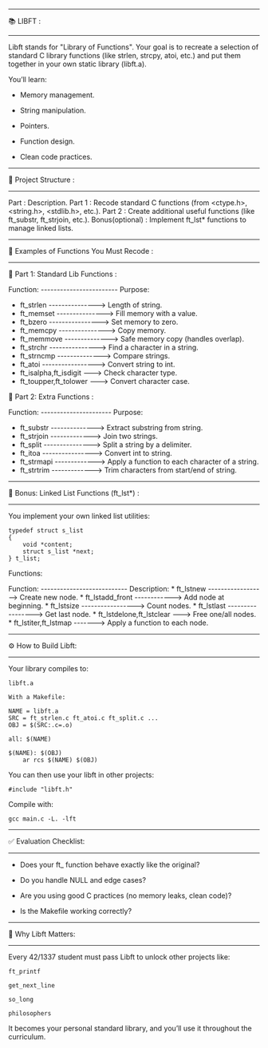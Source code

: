 ____________________________________________________________________________
📚 LIBFT :
____________________________________________________________________________

Libft stands for "Library of Functions".
Your goal is to recreate a selection of standard C library functions (like strlen, strcpy, atoi, etc.) and put them together in your own static library (libft.a).

You’ll learn:

  * Memory management.

  * String manipulation.

  * Pointers.

  * Function design.

  * Clean code practices.

___________________________________________________________________________
🧱 Project Structure :
___________________________________________________________________________

Part            :	 Description.
Part 1          :	 Recode standard C functions (from <ctype.h>, <string.h>, <stdlib.h>, etc.).
Part 2          :	 Create additional useful functions (like ft_substr, ft_strjoin, etc.).
Bonus(optional) :  Implement ft_lst* functions to manage linked lists.

___________________________________________________________________________
🧠 Examples of Functions You Must Recode :
___________________________________________________________________________

🧩 Part 1: Standard Lib Functions :

Function: ------------------------ Purpose:
  * ft_strlen	---------------> Length of string.
  * ft_memset ---------------> Fill memory with a value.
  * ft_bzero ----------------> Set memory to zero.
  * ft_memcpy ---------------> Copy memory.
  * ft_memmove --------------> Safe memory copy (handles overlap).
  * ft_strchr ---------------> Find a character in a string.
  * ft_strncmp --------------> Compare strings.
  * ft_atoi -----------------> Convert string to int.
  * ft_isalpha,ft_isdigit	---> Check character type.
  * ft_toupper,ft_tolower	---> Convert character case.

🧩 Part 2: Extra Functions :

Function: ----------------------	Purpose:
 * ft_substr --------------> Extract substring from string.
 * ft_strjoin -------------> Join two strings.
 * ft_split ---------------> Split a string by a delimiter.
 * ft_itoa ----------------> Convert int to string.
 * ft_strmapi -------------> Apply a function to each character of a string.
 * ft_strtrim -------------> Trim characters from start/end of string.

______________________________________________________________________________
🧩 Bonus: Linked List Functions (ft_lst*) :
______________________________________________________________________________

You implement your own linked list utilities:

    typedef struct s_list
    {
        void *content;
        struct s_list *next;
    } t_list;

Functions:

Function: --------------------------- Description:
    * ft_lstnew ------------------> Create new node.
    * ft_lstadd_front ------------> Add node at beginning.
    * ft_lstsize -----------------> Count nodes.
    * ft_lstlast -----------------> Get last node.
    * ft_lstdelone,ft_lstclear ---> Free one/all nodes.
    * ft_lstiter,ft_lstmap -------> Apply a function to each node.

_____________________________________________________________________________
⚙️ How to Build Libft:
_____________________________________________________________________________

Your library compiles to:

    libft.a

    With a Makefile:

    NAME = libft.a
    SRC = ft_strlen.c ft_atoi.c ft_split.c ...
    OBJ = $(SRC:.c=.o)

    all: $(NAME)

    $(NAME): $(OBJ)
	    ar rcs $(NAME) $(OBJ)

You can then use your libft in other projects:

    #include "libft.h"

Compile with:

    gcc main.c -L. -lft

___________________________________________________________________________
✅ Evaluation Checklist:
___________________________________________________________________________

  * Does your ft_ function behave exactly like the original?

  * Do you handle NULL and edge cases?

  * Are you using good C practices (no memory leaks, clean code)?

  * Is the Makefile working correctly?

__________________________________________________________________________
📘 Why Libft Matters:
__________________________________________________________________________

Every 42/1337 student must pass Libft to unlock other projects like:

    ft_printf

    get_next_line

    so_long

    philosophers

It becomes your personal standard library, and you’ll use it throughout the curriculum.
